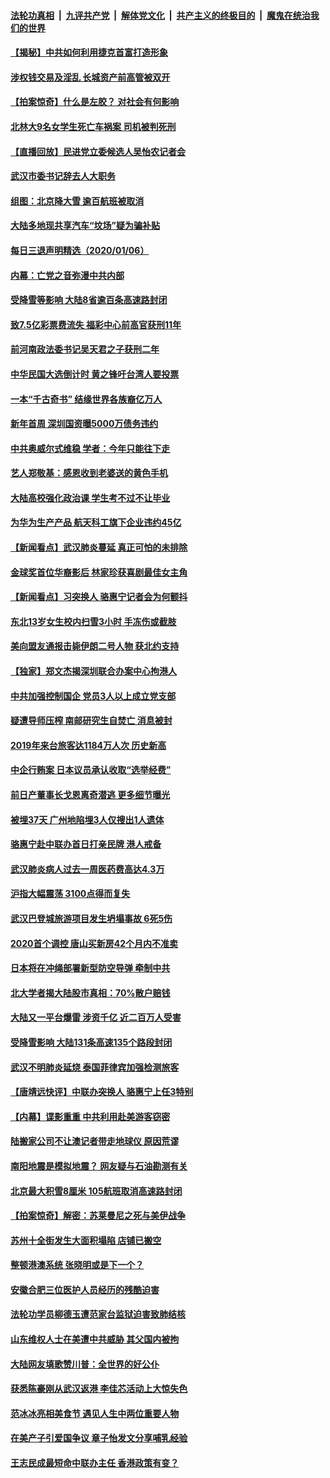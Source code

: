 ####  [法轮功真相](../../../../basic/blob/master/README.md?t=01071639) &nbsp;|&nbsp; [九评共产党](../../../../9ping.md/blob/master/README.md?t=01071639) &nbsp;|&nbsp; [解体党文化](../../../../jtdwh.md/blob/master/README.md?t=01071639)  &nbsp;|&nbsp; [共产主义的终极目的](../../../../gczydzjmd.md/blob/master/README.md?t=01071639) &nbsp;|&nbsp; [魔鬼在统治我们的世界](../../../../mgztzwmdsj.md/blob/master/README.md?t=01071639) 

#### [【揭秘】中共如何利用捷克首富打造形象](../pages/nsc413/n11773085.md?t=01071639) 

#### [涉权钱交易及淫乱 长城资产前高管被双开](../pages/nsc413/n11773698.md?t=01071639) 

#### [【拍案惊奇】什么是左胶？ 对社会有何影响](../pages/nsc413/n11773529.md?t=01071639) 

#### [北林大9名女学生死亡车祸案 司机被判死刑](../pages/nsc413/n11773607.md?t=01071639) 


#### [【直播回放】民进党立委候选人吴怡农记者会](../pages/nsc413/n11772779.md?t=01071639) 

#### [武汉市委书记辞去人大职务](../pages/nsc413/n11773738.md?t=01071639) 

#### [组图：北京降大雪 逾百航班被取消](../pages/nsc413/n11773600.md?t=01071639) 

#### [大陆多地现共享汽车“坟场”疑为骗补贴](../pages/nsc413/n11773386.md?t=01071639) 

#### [每日三退声明精选（2020/01/06）](../pages/nsc413/n11773714.md?t=01071639) 

#### [内幕：亡党之音弥漫中共内部](../pages/nsc413/n11772093.md?t=01071639) 

#### [受降雪等影响 大陆8省逾百条高速路封闭](../pages/nsc413/n11773570.md?t=01071639) 

#### [致7.5亿彩票费流失 福彩中心前高官获刑11年](../pages/nsc413/n11773503.md?t=01071639) 

#### [前河南政法委书记吴天君之子获刑二年](../pages/nsc413/n11773543.md?t=01071639) 

#### [中华民国大选倒计时 黄之锋吁台湾人要投票](../pages/nsc413/n11773493.md?t=01071639) 

#### [一本“千古奇书” 结缘世界各族裔亿万人](../pages/nsc413/n11772347.md?t=01071639) 

#### [新年首周 深圳国资曝5000万债务违约](../pages/nsc413/n11773276.md?t=01071639) 

#### [中共奥威尔式维稳 学者：今年只能往下走](../pages/nsc413/n11772547.md?t=01071639) 

#### [艺人郑敬基：感恩收到老婆送的黄色手机](../pages/nsc413/n11772769.md?t=01071639) 

#### [大陆高校强化政治课 学生考不过不让毕业](../pages/nsc413/n11773167.md?t=01071639) 

#### [为华为生产产品 航天科工旗下企业违约45亿](../pages/nsc413/n11772898.md?t=01071639) 

#### [【新闻看点】武汉肺炎蔓延 真正可怕的未排除](../pages/nsc413/n11772974.md?t=01071639) 

#### [金球奖首位华裔影后 林家珍获喜剧最佳女主角](../pages/nsc413/n11773097.md?t=01071639) 

#### [【新闻看点】习突换人 骆惠宁记者会为何颤抖](../pages/nsc413/n11772655.md?t=01071639) 

#### [东北13岁女生校内扫雪3小时 手冻伤或截肢](../pages/nsc413/n11772996.md?t=01071639) 

#### [美向盟友通报击毙伊朗二号人物 获北约支持](../pages/nsc413/n11773060.md?t=01071639) 

#### [【独家】郑文杰揭深圳联合办案中心拘港人](../pages/nsc413/n11773013.md?t=01071639) 

#### [中共加强控制国企 党员3人以上成立党支部](../pages/nsc413/n11772904.md?t=01071639) 

#### [疑遭导师压榨 南邮研究生自焚亡 消息被封](../pages/nsc413/n11772774.md?t=01071639) 

#### [2019年来台旅客达1184万人次 历史新高](../pages/nsc413/n11772407.md?t=01071639) 

#### [中企行贿案 日本议员承认收取“选举经费”](../pages/nsc413/n11772600.md?t=01071639) 

#### [前日产董事长戈恩离奇潜逃 更多细节曝光](../pages/nsc413/n11772758.md?t=01071639) 

#### [被埋37天 广州地陷埋3人仅搜出1人遗体](../pages/nsc413/n11772269.md?t=01071639) 


#### [骆惠宁赴中联办首日打亲民牌 港人戒备](../pages/nsc413/n11772281.md?t=01071639) 

#### [武汉肺炎病人过去一周医药费高达4.3万](../pages/nsc413/n11772040.md?t=01071639) 

#### [沪指大幅震荡 3100点得而复失](../pages/nsc413/n11772223.md?t=01071639) 

#### [武汉巴登城旅游项目发生坍塌事故 6死5伤](../pages/nsc413/n11772046.md?t=01071639) 

#### [2020首个调控 唐山买新房42个月内不准卖](../pages/nsc413/n11772193.md?t=01071639) 

#### [日本将在冲绳部署新型防空导弹 牵制中共](../pages/nsc413/n11772128.md?t=01071639) 

#### [北大学者揭大陆股市真相：70%散户赔钱](../pages/nsc413/n11770327.md?t=01071639) 

#### [大陆又一平台爆雷 涉资千亿 近二百万人受害](../pages/nsc413/n11770899.md?t=01071639) 

#### [受降雪影响 大陆131条高速135个路段封闭](../pages/nsc413/n11771337.md?t=01071639) 

#### [武汉不明肺炎延烧 泰国菲律宾加强检测旅客](../pages/nsc413/n11771579.md?t=01071639) 

#### [【唐靖远快评】中联办突换人 骆惠宁上任3特别](../pages/nsc413/n11771280.md?t=01071639) 

#### [【内幕】谍影重重 中共利用赴美游客窃密](../pages/nsc413/n11770622.md?t=01071639) 

#### [陆搬家公司不让澳记者带走地球仪 原因荒谬](../pages/nsc413/n11771567.md?t=01071639) 

#### [南阳地震是模拟地震？ 网友疑与石油勘测有关](../pages/nsc413/n11771039.md?t=01071639) 

#### [北京最大积雪8厘米 105航班取消高速路封闭](../pages/nsc413/n11770942.md?t=01071639) 

#### [【拍案惊奇】解密：苏莱曼尼之死与美伊战争](../pages/nsc413/n11770615.md?t=01071639) 

#### [苏州十全街发生大面积塌陷 店铺已搬空](../pages/nsc413/n11770292.md?t=01071639) 

#### [整顿港澳系统 张晓明或是下一个？](../pages/nsc413/n11770074.md?t=01071639) 

#### [安徽合肥三位医护人员经历的残酷迫害](../pages/nsc413/n11751179.md?t=01071639) 

#### [法轮功学员柳德玉遭范家台监狱迫害致肺结核](../pages/nsc413/n11751497.md?t=01071639) 

#### [山东维权人士在美遭中共威胁 其父国内被拘](../pages/nsc413/n11770375.md?t=01071639) 

#### [大陆网友填歌赞川普：全世界的好公仆](../pages/nsc413/n11770649.md?t=01071639) 

#### [获悉陈豪刚从武汉返港 李佳芯活动上大惊失色](../pages/nsc413/n11770031.md?t=01071639) 

#### [范冰冰亮相美食节 遇见人生中两位重要人物](../pages/nsc413/n11770148.md?t=01071639) 

#### [在美产子引爱国争议 章子怡发文分享哺乳经验](../pages/nsc413/n11770242.md?t=01071639) 

#### [王志民成最短命中联办主任 香港政策有变？](../pages/nsc413/n11770330.md?t=01071639) 

